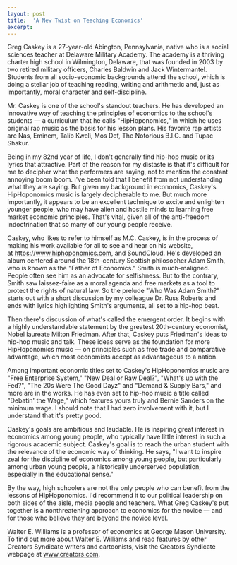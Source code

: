 ```yaml
---
layout: post
title:  'A New Twist on Teaching Economics'
excerpt:
---
```




Greg Caskey is a 27-year-old Abington, Pennsylvania, native who is a social sciences teacher at Delaware Military Academy. The academy is a thriving charter high school in Wilmington, Delaware, that was founded in 2003 by two retired military officers, Charles Baldwin and Jack Wintermantel. Students from all socio-economic backgrounds attend the school, which is doing a stellar job of teaching reading, writing and arithmetic and, just as importantly, moral character and self-discipline.

Mr. Caskey is one of the school's standout teachers. He has developed an innovative way of teaching the principles of economics to the school's students — a curriculum that he calls "HipHoponomics," in which he uses original rap music as the basis for his lesson plans. His favorite rap artists are Nas, Eminem, Talib Kweli, Mos Def, The Notorious B.I.G. and Tupac Shakur.

Being in my 82nd year of life, I don't generally find hip-hop music or its lyrics that attractive. Part of the reason for my distaste is that it's difficult for me to decipher what the performers are saying, not to mention the constant annoying boom boom. I've been told that I benefit from not understanding what they are saying. But given my background in economics, Caskey's HipHoponomics music is largely decipherable to me. But much more importantly, it appears to be an excellent technique to excite and enlighten younger people, who may have alien and hostile minds to learning free market economic principles. That's vital, given all of the anti-freedom indoctrination that so many of our young people receive.

Caskey, who likes to refer to himself as M.C. Caskey, is in the process of making his work available for all to see and hear on his website, at https://www.hiphoponomics.com, and SoundCloud. He's developed an album centered around the 18th-century Scottish philosopher Adam Smith, who is known as the "Father of Economics." Smith is much-maligned. People often see him as an advocate for selfishness. But to the contrary, Smith saw laissez-faire as a moral agenda and free markets as a tool to protect the rights of natural law. So the prelude "Who Was Adam Smith?" starts out with a short discussion by my colleague Dr. Russ Roberts and ends with lyrics highlighting Smith's arguments, all set to a hip-hop beat.



Then there's discussion of what's called the emergent order. It begins with a highly understandable statement by the greatest 20th-century economist, Nobel laureate Milton Friedman. After that, Caskey puts Friedman's ideas to hip-hop music and talk. These ideas serve as the foundation for more HipHoponomics music — on principles such as free trade and comparative advantage, which most economists accept as advantageous to a nation.

Among important economic titles set to Caskey's HipHoponomics music are "Free Enterprise System," "New Deal or Raw Deal?", "What's up with the Fed?", "The 20s Were The Good Dayz" and "Demand & Supply Bars," and more are in the works. He has even set to hip-hop music a title called "Debatin' the Wage," which features yours truly and Bernie Sanders on the minimum wage. I should note that I had zero involvement with it, but I understand that it's pretty good.

Caskey's goals are ambitious and laudable. He is inspiring great interest in economics among young people, who typically have little interest in such a rigorous academic subject. Caskey's goal is to reach the urban student with the relevance of the economic way of thinking. He says, "I want to inspire zeal for the discipline of economics among young people, but particularly among urban young people, a historically underserved population, especially in the educational sense."

By the way, high schoolers are not the only people who can benefit from the lessons of HipHoponomics. I'd recommend it to our political leadership on both sides of the aisle, media people and teachers. What Greg Caskey's put together is a nonthreatening approach to economics for the novice — and for those who believe they are beyond the novice level.

Walter E. Williams is a professor of economics at George Mason University. To find out more about Walter E. Williams and read features by other Creators Syndicate writers and cartoonists, visit the Creators Syndicate webpage at www.creators.com.
